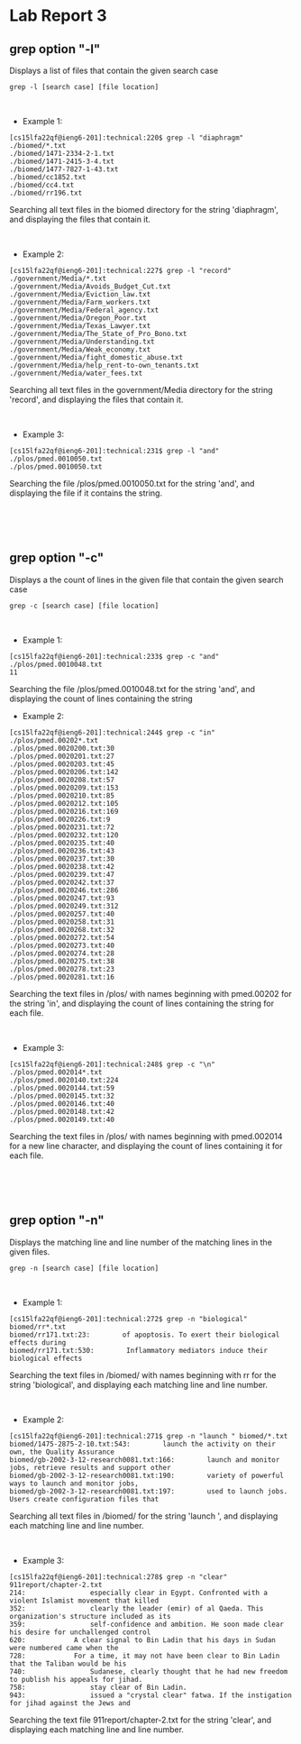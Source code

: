 # Lab Report 3


## grep option "-l"
Displays a list of files that contain the given search case

`grep -l [search case] [file location]`

<br>

- Example 1:
```
[cs15lfa22qf@ieng6-201]:technical:220$ grep -l "diaphragm" ./biomed/*.txt
./biomed/1471-2334-2-1.txt
./biomed/1471-2415-3-4.txt
./biomed/1477-7827-1-43.txt
./biomed/cc1852.txt
./biomed/cc4.txt
./biomed/rr196.txt
```
Searching all text files in the biomed directory for the string 'diaphragm', and displaying the files that contain it.

<br>

- Example 2:
```
[cs15lfa22qf@ieng6-201]:technical:227$ grep -l "record" ./government/Media/*.txt
./government/Media/Avoids_Budget_Cut.txt
./government/Media/Eviction_law.txt
./government/Media/Farm_workers.txt
./government/Media/Federal_agency.txt
./government/Media/Oregon_Poor.txt
./government/Media/Texas_Lawyer.txt
./government/Media/The_State_of_Pro_Bono.txt
./government/Media/Understanding.txt
./government/Media/Weak_economy.txt
./government/Media/fight_domestic_abuse.txt
./government/Media/help_rent-to-own_tenants.txt
./government/Media/water_fees.txt
```
Searching all text files in the government/Media directory for the string 'record', and displaying the files that contain it.

<br>

- Example 3:

```
[cs15lfa22qf@ieng6-201]:technical:231$ grep -l "and" ./plos/pmed.0010050.txt
./plos/pmed.0010050.txt
```
Searching the file /plos/pmed.0010050.txt for the string 'and', and displaying the file if it contains the string.


<br><br><br>

## grep option "-c"
Displays a the count of lines in the given file that contain the given search case

`grep -c [search case] [file location]` 

<br>

- Example 1:

```
[cs15lfa22qf@ieng6-201]:technical:233$ grep -c "and" ./plos/pmed.0010048.txt
11
```
Searching the file /plos/pmed.0010048.txt for the string 'and', and displaying the count of lines containing the string
<br>

- Example 2:

```
[cs15lfa22qf@ieng6-201]:technical:244$ grep -c "in" ./plos/pmed.00202*.txt
./plos/pmed.0020200.txt:30
./plos/pmed.0020201.txt:27
./plos/pmed.0020203.txt:45
./plos/pmed.0020206.txt:142
./plos/pmed.0020208.txt:57
./plos/pmed.0020209.txt:153
./plos/pmed.0020210.txt:85
./plos/pmed.0020212.txt:105
./plos/pmed.0020216.txt:169
./plos/pmed.0020226.txt:9
./plos/pmed.0020231.txt:72
./plos/pmed.0020232.txt:120
./plos/pmed.0020235.txt:40
./plos/pmed.0020236.txt:43
./plos/pmed.0020237.txt:30
./plos/pmed.0020238.txt:42
./plos/pmed.0020239.txt:47
./plos/pmed.0020242.txt:37
./plos/pmed.0020246.txt:286
./plos/pmed.0020247.txt:93
./plos/pmed.0020249.txt:312
./plos/pmed.0020257.txt:40
./plos/pmed.0020258.txt:31
./plos/pmed.0020268.txt:32
./plos/pmed.0020272.txt:54
./plos/pmed.0020273.txt:40
./plos/pmed.0020274.txt:28
./plos/pmed.0020275.txt:38
./plos/pmed.0020278.txt:23
./plos/pmed.0020281.txt:16
```
Searching the text files in /plos/ with names beginning with pmed.00202 for the string 'in', and displaying the count of lines containing the string for each file.

<br>

- Example 3:

```
[cs15lfa22qf@ieng6-201]:technical:248$ grep -c "\n" ./plos/pmed.002014*.txt
./plos/pmed.0020140.txt:224
./plos/pmed.0020144.txt:59
./plos/pmed.0020145.txt:32
./plos/pmed.0020146.txt:40
./plos/pmed.0020148.txt:42
./plos/pmed.0020149.txt:40
```
Searching the text files in /plos/ with names beginning with pmed.002014 for a new line character, and displaying the count of lines containing it for each file.

<br><br><br>

## grep option "-n"
Displays the matching line and line number of the matching lines in the given files.

`grep -n [search case] [file location]` 

<br>

- Example 1:

```
[cs15lfa22qf@ieng6-201]:technical:272$ grep -n "biological" biomed/rr*.txt
biomed/rr171.txt:23:        of apoptosis. To exert their biological effects during
biomed/rr171.txt:530:        Inflammatory mediators induce their biological effects
```
Searching the text files in /biomed/ with names beginning with rr for the string 'biological', and displaying each matching line and line number.

<br>

- Example 2:

```
[cs15lfa22qf@ieng6-201]:technical:271$ grep -n "launch " biomed/*.txt
biomed/1475-2875-2-10.txt:543:        launch the activity on their own, the Quality Assurance
biomed/gb-2002-3-12-research0081.txt:166:        launch and monitor jobs, retrieve results and support other
biomed/gb-2002-3-12-research0081.txt:190:        variety of powerful ways to launch and monitor jobs,
biomed/gb-2002-3-12-research0081.txt:197:        used to launch jobs. Users create configuration files that
```
Searching all text files in /biomed/  for the string 'launch ', and displaying each matching line and line number.

<br>

- Example 3:

```
[cs15lfa22qf@ieng6-201]:technical:278$ grep -n "clear" 911report/chapter-2.txt
214:                especially clear in Egypt. Confronted with a violent Islamist movement that killed
352:                clearly the leader (emir) of al Qaeda. This organization's structure included as its
359:                self-confidence and ambition. He soon made clear his desire for unchallenged control
620:            A clear signal to Bin Ladin that his days in Sudan were numbered came when the
728:            For a time, it may not have been clear to Bin Ladin that the Taliban would be his
740:                Sudanese, clearly thought that he had new freedom to publish his appeals for jihad.
758:                stay clear of Bin Ladin.
943:                issued a "crystal clear" fatwa. If the instigation for jihad against the Jews and
```
Searching the text file 911report/chapter-2.txt for the string 'clear', and displaying each matching line and line number.

<br><br><br><br>